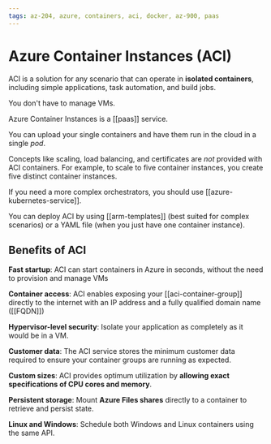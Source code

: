 ```yaml
---
tags: az-204, azure, containers, aci, docker, az-900, paas
---
```


# Azure Container Instances (ACI)

ACI is a solution for any scenario that can operate in **isolated containers**, including simple applications, task automation, and build jobs.

You don't have to manage VMs.

Azure Container Instances is a [[paas]] service.

You can upload your single containers and have them run in the cloud in a single _pod_.

Concepts like scaling, load balancing, and certificates are _not_ provided with ACI containers. For example, to scale to five container instances, you create five distinct container instances.

If you need a more complex orchestrators, you should use [[azure-kubernetes-service]].

You can deploy ACI by using [[arm-templates]] (best suited for complex scenarios) or a YAML file (when you just have one container instance).

## Benefits of ACI

**Fast startup**: ACI can start containers in Azure in seconds, without the need to provision and manage VMs

**Container access**: ACI enables exposing your [[aci-container-group]] directly to the internet with an IP address and a fully qualified domain name ([[FQDN]])

**Hypervisor-level security**: Isolate your application as completely as it would be in a VM.

**Customer data**: The ACI service stores the minimum customer data required to ensure your container groups are running as expected.

**Custom sizes**: ACI provides optimum utilization by **allowing exact specifications of CPU cores and memory**.

**Persistent storage**: Mount **Azure Files shares** directly to a container to retrieve and persist state.

**Linux and Windows**: Schedule both Windows and Linux containers using the same API.
